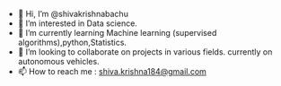 - 👋 Hi, I’m @shivakrishnabachu
- 👀 I’m interested in Data science.
- 🌱 I’m currently learning Machine learning (supervised algorithms),python,Statistics.
- 💞️ I’m looking to collaborate on projects in various fields. currently on autonomous vehicles.
- 📫 How to reach me : shiva.krishna184@gmail.com

<!---
shivakrishnabachu/shivakrishnabachu is a ✨ special ✨ repository because its `README.md` (this file) appears on your GitHub profile.
You can click the Preview link to take a look at your changes.
--->
